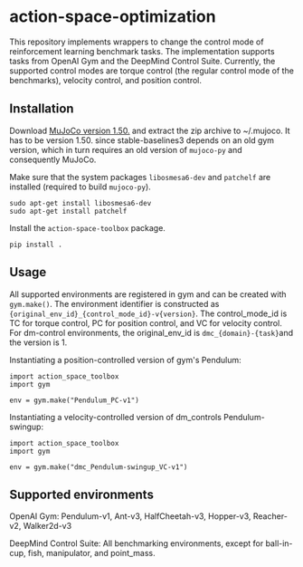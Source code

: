 # action-space-optimization
This repository implements wrappers to change the control mode of reinforcement learning benchmark tasks.
The implementation supports tasks from OpenAI Gym and the DeepMind Control Suite.
Currently, the supported control modes are torque control (the regular control mode of the benchmarks), velocity control, and position control.

## Installation
Download [MuJoCo version 1.50.](https://www.roboti.us/download/mjpro150_linux.zip) and extract the zip archive to ~/.mujoco.
It has to be version 1.50. since stable-baselines3 depends on an old gym version, which in turn requires an old version of `mujoco-py` and consequently MuJoCo.

Make sure that the system packages `libosmesa6-dev` and `patchelf` are installed (required to build `mujoco-py`).
```
sudo apt-get install libosmesa6-dev
sudo apt-get install patchelf
```

Install the `action-space-toolbox` package.
```
pip install .
```

## Usage
All supported environments are registered in gym and can be created with `gym.make()`.
The environment identifier is constructed as `{original_env_id}_{control_mode_id}-v{version}`.
The control_mode_id is TC for torque control, PC for position control, and VC for velocity control.
For dm-control environments, the original_env_id is `dmc_{domain}-{task}`and the version is 1.

Instantiating a position-controlled version of gym's Pendulum:
```
import action_space_toolbox
import gym

env = gym.make("Pendulum_PC-v1")
```

Instantiating a velocity-controlled version of dm_controls Pendulum-swingup:
```
import action_space_toolbox
import gym

env = gym.make("dmc_Pendulum-swingup_VC-v1")
```

## Supported environments
OpenAI Gym: Pendulum-v1, Ant-v3, HalfCheetah-v3, Hopper-v3, Reacher-v2, Walker2d-v3

DeepMind Control Suite: All benchmarking environments, except for ball-in-cup, fish, manipulator, and point_mass.